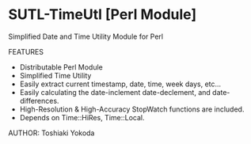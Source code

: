 SUTL-TimeUtl [Perl Module]
============================

Simplified Date and Time Utility Module for Perl


FEATURES
- Distributable Perl Module
- Simplified Time Utility
- Easily extract current timestamp, date, time, week days, etc...
- Easily calculating the date-inclement date-declement, and date-differences.
- High-Resolution & High-Accuracy StopWatch functions are included.
- Depends on Time::HiRes, Time::Local.

AUTHOR: Toshiaki Yokoda
